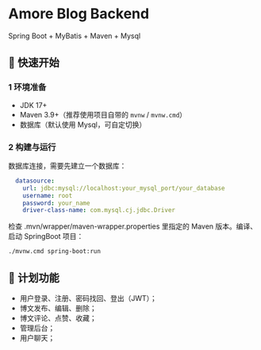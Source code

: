 # Amore Blog Backend

Spring Boot + MyBatis + Maven + Mysql

## 🚀 快速开始
### 1 环境准备
+ JDK 17+
+ Maven 3.9+（推荐使用项目自带的 `mvnw` / `mvnw.cmd`）
+ 数据库（默认使用 Mysql，可自定切换）

### 2 构建与运行

数据库连接，需要先建立一个数据库：
```yaml
  datasource:
    url: jdbc:mysql://localhost:your_mysql_port/your_database
    username: root
    password: your_name
    driver-class-name: com.mysql.cj.jdbc.Driver
```

检查 .mvn/wrapper/maven-wrapper.properties 里指定的 Maven 版本。编译、启动 SpringBoot 项目：
```shell
./mvnw.cmd spring-boot:run
```

## 📃 计划功能
+ 用户登录、注册、密码找回、登出（JWT）；
+ 博文发布、编辑、删除；
+ 博文评论、点赞、收藏；
+ 管理后台；
+ 用户聊天；